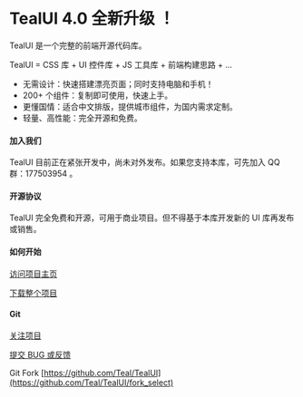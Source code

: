 # TealUI 4.0 全新升级 ！

TealUI 是一个完整的前端开源代码库。

TealUI = CSS 库 + UI 控件库 + JS 工具库 + 前端构建思路 + ...

* 无需设计：快速搭建漂亮页面；同时支持电脑和手机！
* 200+ 个组件：复制即可使用，快速上手。
* 更懂国情：适合中文排版，提供城市组件，为国内需求定制。
* 轻量、高性能：完全开源和免费。

#### 加入我们

TealUI 目前正在紧张开发中，尚未对外发布。如果您支持本库，可先加入 QQ 群：177503954 。

#### 开源协议

TealUI 完全免费和开源，可用于商业项目。但不得基于本库开发新的 UI 库再发布或销售。

#### 如何开始

[访问项目主页](http://teal.github.io/TealUI)

[下载整个项目](https://github.com/Teal/TealUI/zipball/master)

#### Git

[关注项目](https://github.com/Teal/TealUI/watch)

[提交 BUG 或反馈](https://github.com/Teal/TealUI/issues)

Git Fork [https://github.com/Teal/TealUI](https://github.com/Teal/TealUI/fork_select)
